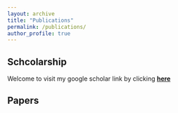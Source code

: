 ```yaml
---
layout: archive
title: "Publications"
permalink: /publications/
author_profile: true
---
```


## Schcolarship
Welcome to visit my google scholar link by clicking [**here**](https://scholar.google.com/citations?user=oS-BHzcAAAAJ&hl=en)


## Papers

### 